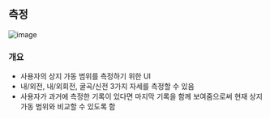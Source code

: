 ## 측정 
![image](https://user-images.githubusercontent.com/66981758/134498589-06fcd3e5-03bb-4c5b-9e52-116d7c219d54.png)

### 개요
* 사용자의 상지 가동 범위를 측정하기 위한 UI
* 내/외전, 내/외회전, 굴곡/신전 3가지 자세를 측정할 수 있음
* 사용자가 과거에 측정한 기록이 있다면 마지막 기록을 함께 보여줌으로써 현재 상지 가동 범위와 비교할 수 있도록 함
